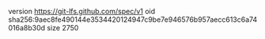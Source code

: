 version https://git-lfs.github.com/spec/v1
oid sha256:9aec8fe490144e3534420124947c9be7e946576b957aecc613c6a74016a8b30d
size 2750
